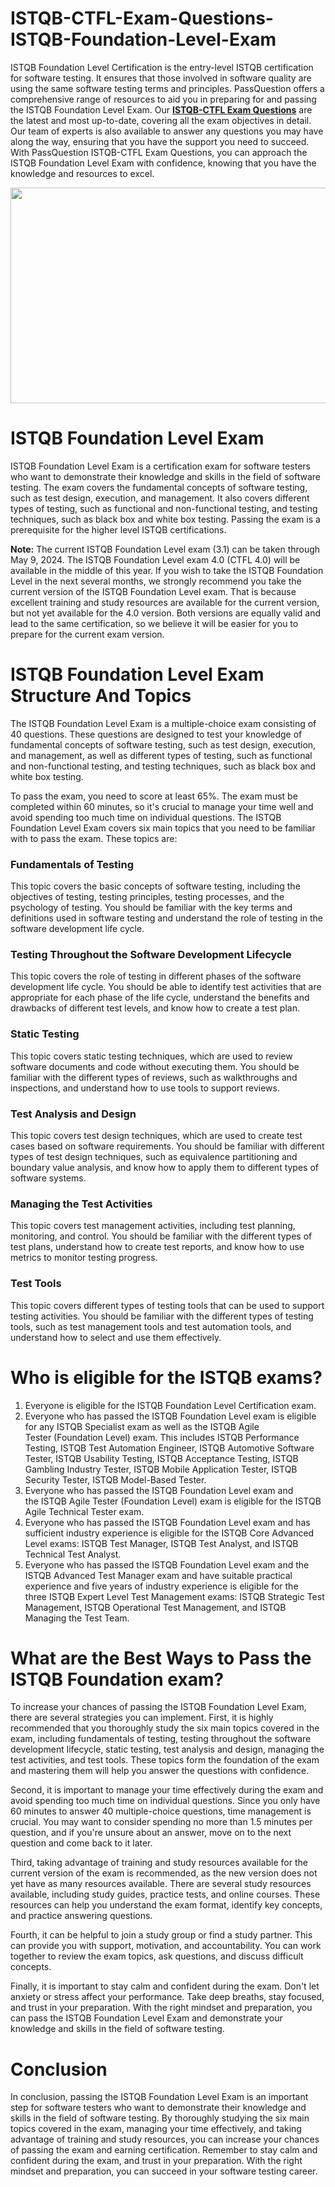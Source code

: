 # ISTQB-CTFL-Exam-Questions-ISTQB-Foundation-Level-Exam
<p>ISTQB Foundation Level Certification is the entry-level ISTQB certification for software testing. It ensures that those involved in software quality are using the same software testing terms and principles. PassQuestion offers a comprehensive range of resources to aid you in preparing for and passing the ISTQB Foundation Level Exam. Our <strong><a href="https://www.passquestion.com/istqb-ctfl.html">ISTQB-CTFL Exam Questions</a></strong> are the latest and most up-to-date, covering all the exam objectives in detail. Our team of experts is also available to answer any questions you may have along the way, ensuring that you have the support you need to succeed. With PassQuestion ISTQB-CTFL Exam Questions, you can approach the ISTQB Foundation Level Exam with confidence, knowing that you have the knowledge and resources to excel.</p>

<p><img alt="" src="https://www.passquestion.com/uploads/pqcom/images/20230807/0fd09259bc6c37fdac01a86c509f53b2.png" style="height:345px; width:618px" /></p>

<h1>ISTQB Foundation Level Exam</h1>

<p>ISTQB Foundation Level Exam is a certification exam for software testers who want to demonstrate their knowledge and skills in the field of software testing. The exam covers the fundamental concepts of software testing, such as test design, execution, and management. It also covers different types of testing, such as functional and non-functional testing, and testing techniques, such as black box and white box testing. Passing the exam is a prerequisite for the higher level ISTQB certifications.</p>

<p><strong>Note:</strong>&nbsp;The current ISTQB Foundation Level exam (3.1) can be taken through May 9, 2024. The ISTQB Foundation Level exam 4.0 (CTFL 4.0) will be available in the middle of this year. If you wish to take the ISTQB Foundation Level in the next several months, we strongly recommend you take the current version of the ISTQB Foundation Level exam. That is because excellent training and study resources are available for the current version, but not yet available for the 4.0 version. Both versions are equally valid and lead to the same certification, so we believe it will be easier for you to prepare for the current exam version.</p>

<h1>ISTQB Foundation Level Exam Structure And Topics</h1>

<p>The ISTQB Foundation Level Exam is a multiple-choice exam consisting of 40 questions. These questions are designed to test your knowledge of fundamental concepts of software testing, such as test design, execution, and management, as well as different types of testing, such as functional and non-functional testing, and testing techniques, such as black box and white box testing.</p>

<p>To pass the exam, you need to score at least 65%. The exam must be completed within 60 minutes, so it&#39;s crucial to manage your time well and avoid spending too much time on individual questions. The ISTQB Foundation Level Exam covers six main topics that you need to be familiar with to pass the exam. These topics are:</p>

<h3><strong>Fundamentals of Testing</strong></h3>

<p>This topic covers the basic concepts of software testing, including the objectives of testing, testing principles, testing processes, and the psychology of testing. You should be familiar with the key terms and definitions used in software testing and understand the role of testing in the software development life cycle.</p>

<h3><strong>Testing Throughout the Software Development Lifecycle</strong></h3>

<p>This topic covers the role of testing in different phases of the software development life cycle. You should be able to identify test activities that are appropriate for each phase of the life cycle, understand the benefits and drawbacks of different test levels, and know how to create a test plan.</p>

<h3><strong>Static Testing</strong></h3>

<p>This topic covers static testing techniques, which are used to review software documents and code without executing them. You should be familiar with the different types of reviews, such as walkthroughs and inspections, and understand how to use tools to support reviews.</p>

<h3><strong>Test Analysis and Design</strong></h3>

<p>This topic covers test design techniques, which are used to create test cases based on software requirements. You should be familiar with different types of test design techniques, such as equivalence partitioning and boundary value analysis, and know how to apply them to different types of software systems.</p>

<h3><strong>Managing the Test Activities</strong></h3>

<p>This topic covers test management activities, including test planning, monitoring, and control. You should be familiar with the different types of test plans, understand how to create test reports, and know how to use metrics to monitor testing progress.</p>

<h3><strong>Test Tools</strong></h3>

<p>This topic covers different types of testing tools that can be used to support testing activities. You should be familiar with the different types of testing tools, such as test management tools and test automation tools, and understand how to select and use them effectively.</p>

<h1>Who is eligible for the ISTQB exams?</h1>

<ol>
	<li>Everyone is eligible for the&nbsp;ISTQB Foundation Level Certification&nbsp;exam.</li>
	<li>Everyone who has passed the&nbsp;ISTQB Foundation Level&nbsp;exam is eligible for any&nbsp;ISTQB Specialist&nbsp;exam as well as the&nbsp;ISTQB Agile Tester&nbsp;(Foundation Level) exam. This includes&nbsp;ISTQB Performance Testing,&nbsp;ISTQB Test Automation Engineer,&nbsp;ISTQB Automotive Software Tester,&nbsp;ISTQB Usability Testing,&nbsp;ISTQB Acceptance Testing,&nbsp;ISTQB Gambling Industry Tester,&nbsp;ISTQB Mobile Application Tester,&nbsp;ISTQB Security Tester,&nbsp;ISTQB Model-Based Tester.</li>
	<li>Everyone who has passed the&nbsp;ISTQB Foundation Level&nbsp;exam and the&nbsp;ISTQB Agile Tester&nbsp;(Foundation Level) exam is eligible for the&nbsp;ISTQB Agile Technical Tester&nbsp;exam.</li>
	<li>Everyone who has passed the&nbsp;ISTQB Foundation Level&nbsp;exam and has sufficient industry experience is eligible for the&nbsp;ISTQB Core Advanced Level&nbsp;exams:&nbsp;ISTQB Test Manager,&nbsp;ISTQB Test Analyst, and&nbsp;ISTQB Technical Test Analyst.</li>
	<li>Everyone who has passed the ISTQB Foundation Level exam and the ISTQB Advanced Test Manager exam and have suitable practical experience and five years of industry experience is eligible for the three&nbsp;ISTQB Expert Level Test Management&nbsp;exams: ISTQB Strategic Test Management, ISTQB Operational Test Management, and ISTQB Managing the Test Team.</li>
</ol>

<h1>What are the Best Ways to Pass the ISTQB Foundation exam?</h1>

<p>To increase your chances of passing the ISTQB Foundation Level Exam, there are several strategies you can implement. First, it is highly recommended that you thoroughly study the six main topics covered in the exam, including fundamentals of testing, testing throughout the software development lifecycle, static testing, test analysis and design, managing the test activities, and test tools. These topics form the foundation of the exam and mastering them will help you answer the questions with confidence.</p>

<p>Second, it is important to manage your time effectively during the exam and avoid spending too much time on individual questions. Since you only have 60 minutes to answer 40 multiple-choice questions, time management is crucial. You may want to consider spending no more than 1.5 minutes per question, and if you&#39;re unsure about an answer, move on to the next question and come back to it later.</p>

<p>Third, taking advantage of training and study resources available for the current version of the exam is recommended, as the new version does not yet have as many resources available. There are several study resources available, including study guides, practice tests, and online courses. These resources can help you understand the exam format, identify key concepts, and practice answering questions.</p>

<p>Fourth, it can be helpful to join a study group or find a study partner. This can provide you with support, motivation, and accountability. You can work together to review the exam topics, ask questions, and discuss difficult concepts.</p>

<p>Finally, it is important to stay calm and confident during the exam. Don&#39;t let anxiety or stress affect your performance. Take deep breaths, stay focused, and trust in your preparation. With the right mindset and preparation, you can pass the ISTQB Foundation Level Exam and demonstrate your knowledge and skills in the field of software testing.</p>

<h1>Conclusion</h1>

<p>In conclusion, passing the ISTQB Foundation Level Exam is an important step for software testers who want to demonstrate their knowledge and skills in the field of software testing. By thoroughly studying the six main topics covered in the exam, managing your time effectively, and taking advantage of training and study resources, you can increase your chances of passing the exam and earning certification. Remember to stay calm and confident during the exam, and trust in your preparation. With the right mindset and preparation, you can succeed in your software testing career.</p>
